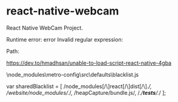 # react-native-webcam

React Native WebCam Project.


Runtime error:
error Invalid regular expression: 


Path: 

https://dev.to/hmadhsan/unable-to-load-script-react-native-4gba

\node_modules\metro-config\src\defaults\blacklist.js

var sharedBlacklist = [
  /node_modules[\/\\]react[\/\\]dist[\/\\].*/,
  /website\/node_modules\/.*/,
  /heapCapture\/bundle\.js/,
  /.*\/__tests__\/.*/
];
